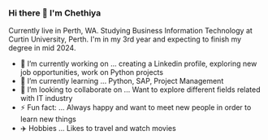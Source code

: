 ### Hi there 👋 I'm Chethiya
Currently live in Perth, WA.
Studying Business Information Technology at Curtin University, Perth. I'm in my 3rd year and expecting to finish my degree in mid 2024.  
- 🔭 I’m currently working on ... creating a Linkedin profile, exploring new job opportunities, work on Python projects
- 🌱 I’m currently learning ... Python, SAP, Project Management
- 👯 I’m looking to collaborate on ... Want to explore different fields related with IT industry
- ⚡ Fun fact: ... Always happy and want to meet new people in order to learn new things
- ✈️ Hobbies ... Likes to travel and watch movies
  
  

<!--
**ChethiyaCK/ChethiyaCK** is a ✨ _special_ ✨ repository because its `README.md` (this file) appears on your GitHub profile.

Here are some ideas to get you started:

- 🔭 I’m currently working on ... 
- 🌱 I’m currently learning ...
- 👯 I’m looking to collaborate on ...
- 🤔 I’m looking for help with ...
- 💬 Ask me about ...
- 📫 How to reach me: ...
- 😄 Pronouns: ...
- ⚡ Fun fact: ...
-->
